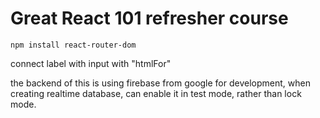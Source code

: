 # Great React 101 refresher course

```
npm install react-router-dom
```

connect label with input with "htmlFor"

the backend of this is using firebase from google
for development, when creating realtime database, can enable it in test mode, rather than lock mode.